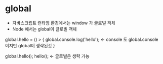 # global

- 자바스크립트 런타임 환경에서는 window 가 글로벌 객체
- Node 에서는 global이 글로벌 객체

global.hello = () > {
global.console.log('hello'); <- console 도 global.console 이지만 global이 생략된것
}

global.hello();
hello(); <- 글로벌은 생략 가능
